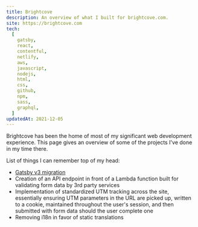 ```yaml
---
title: Brightcove
description: An overview of what I built for brightcove.com.
site: https://brightcove.com
tech:
  [
    gatsby,
    react,
    contentful,
    netlify,
    aws,
    javascript,
    nodejs,
    html,
    css,
    github,
    npm,
    sass,
    graphql,
  ]
updatedAt: 2021-12-05
---
```


Brightcove has been the home of most of my significant web development experience. This page gives an overview of some of the projects I've done in my time there.

List of things I can remember top of my head:

- [Gatsby v3 migration](/projects/gatsby-v3-migration/)
- Creation of an API endpoint in front of a Lambda function built for validating form data by 3rd party services
- Implementation of standardized UTM tracking across the site, essentially ensuring UTM parameters in the URL are picked up, written to a cookie, maintained throughout the user's session, and then submitted with form data should the user complete one
- Removing i18n in favor of static translations
